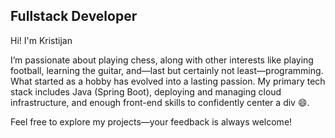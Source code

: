 <h2>Fullstack Developer</h2>

Hi! I'm Kristijan


I’m passionate about playing chess, along with other interests like playing football, learning the guitar, and—last but certainly not least—programming. What started as a hobby has evolved into a lasting passion. 
My primary tech stack includes Java (Spring Boot), deploying and managing cloud infrastructure, and enough front-end skills to confidently center a div 😄.


Feel free to explore my projects—your feedback is always welcome!
